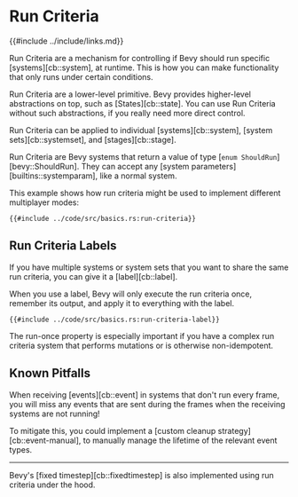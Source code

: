 # Run Criteria

{{#include ../include/links.md}}

Run Criteria are a mechanism for controlling if Bevy should run specific
[systems][cb::system], at runtime. This is how you can make functionality
that only runs under certain conditions.

Run Criteria are a lower-level primitive. Bevy provides higher-level
abstractions on top, such as [States][cb::state]. You can use Run Criteria
without such abstractions, if you really need more direct control.

Run Criteria can be applied to individual [systems][cb::system], [system
sets][cb::systemset], and [stages][cb::stage].

Run Criteria are Bevy systems that return a value of type [`enum
ShouldRun`][bevy::ShouldRun]. They can accept any [system
parameters][builtins::systemparam], like a normal system.

This example shows how run criteria might be used to implement different
multiplayer modes:

```rust,no_run,noplayground
{{#include ../code/src/basics.rs:run-criteria}}
```

## Run Criteria Labels

If you have multiple systems or system sets that you want to share the same
run criteria, you can give it a [label][cb::label].

When you use a label, Bevy will only execute the run criteria once, remember
its output, and apply it to everything with the label.

```rust,no_run,noplayground
{{#include ../code/src/basics.rs:run-criteria-label}}
```

The run-once property is especially important if you have a complex run
criteria system that performs mutations or is otherwise non-idempotent.

## Known Pitfalls

When receiving [events][cb::event] in systems that don't run every frame,
you will miss any events that are sent during the frames when the receiving
systems are not running!

To mitigate this, you could implement a [custom cleanup
strategy][cb::event-manual], to manually manage the lifetime of the relevant
event types.

---

Bevy's [fixed timestep][cb::fixedtimestep] is also implemented
using run criteria under the hood.
